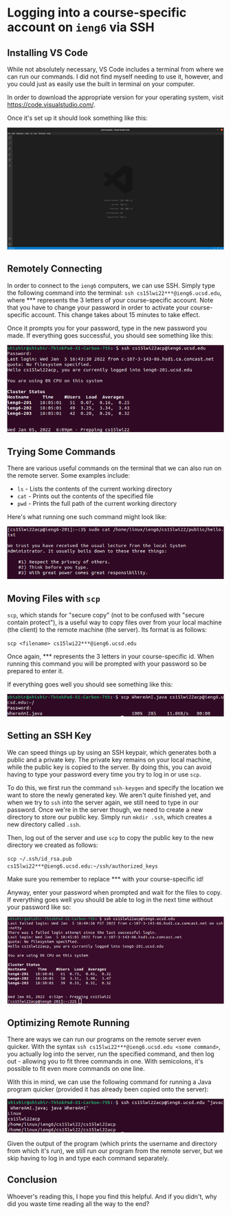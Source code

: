Logging into a course-specific account on `ieng6` via SSH
======================================================

Installing VS Code
------------------

While not absolutely necessary, VS Code includes a terminal from where we can run our commands. I did not find myself needing to use it, however, and you could just as easily use the built in terminal on your computer.

In order to download the appropriate version for your operating system, visit https://code.visualstudio.com/.

Once it's set up it should look something like this:

![Image](vscode.png)

Remotely Connecting
--------------------

In order to connect to the `ieng6` computers, we can use SSH. Simply type the following command into the terminal: `ssh cs15lwi22***@ieng6.ucsd.edu`, where *** represents the 3 letters of your course-specific account. Note that you have to change your password in order to activate your course-specific account. This change takes about 15 minutes to take effect.

Once it prompts you for your password, type in the new password you made. If everything goes successful, you should see something like this:

![Image](ssh_login.png)

Trying Some Commands
-------------------

There are various useful commands on the terminal that we can also run on the remote server. Some examples include:
 - `ls` - Lists the contents of the current working directory
 - `cat` - Prints out the contents of the specified file
 - `pwd` - Prints the full path of the current working directory

Here's what running one such command might look like:

![Image](cat.png)

Moving Files with `scp`
-----------------------

`scp`, which stands for "secure copy" (not to be confused with "secure contain protect"), is a useful way to copy files over from your local machine (the client) to the remote machine (the server). Its format is as follows:

`scp <filename> cs15lwi22***@ieng6.ucsd.edu`

Once again, *** represents the 3 letters in your course-specific id. When running this command you will be prompted with your password so be prepared to enter it.

If everything goes well you should see something like this:

![Image](scp.png)

Setting an SSH Key
-------------------

We can speed things up by using an SSH keypair, which generates both a public and a private key. The private key remains on your local machine, while the public key is copied to the server. By doing this, you can avoid having to type your password every time you try to log in or use `scp`.

To do this, we first run the command `ssh-keygen` and specify the location we want to store the newly generated key. We aren't quite finished yet, and when we try to `ssh` into the server again, we still need to type in our password. Once we're in the server though, we need to create a new directory to store our public key. Simply run `mkdir .ssh`, which creates a new directory called `.ssh`.

Then, log out of the server and use `scp` to copy the public key to the new directory we created as follows:

`scp ~/.ssh/id_rsa.pub cs15lwi22***@ieng6.ucsd.edu:~/ssh/authorized_keys`

Make sure you remember to replace *** with your course-specific id!

Anyway, enter your password when prompted and wait for the files to copy. If everything goes well you should be able to log in the next time without your password like so:

![Image](without_password.png)

Optimizing Remote Running
-------------------------

There are ways we can run our programs on the remote server even quicker. With the syntax `ssh cs15lwi22***@ieng6.ucsd.edu <some command>`, you actually log into the server, run the specified command, and then log out - allowing you to fit three commands in one. With semicolons, it's possible to fit even more commands on one line.

With this in mind, we can use the following command for running a Java program quicker (provided it has already been copied onto the server):

![Image](command.png)

Given the output of the program (which prints the username and directory from which it's run), we still run our program from the remote server, but we skip having to log in and type each command separately.

Conclusion
----------

Whoever's reading this, I hope you find this helpful. And if you didn't, why did you waste time reading all the way to the end? 